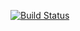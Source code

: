 [![Build Status](https://img.shields.io/endpoint.svg?url=https%3A%2F%2Factions-badge.atrox.dev%2FFroggy-G%2FTaskManager%2Fbadge%3Fref%3Ddevelop&style=for-the-badge)](https://actions-badge.atrox.dev/Froggy-G/TaskManager/goto?ref=develop)